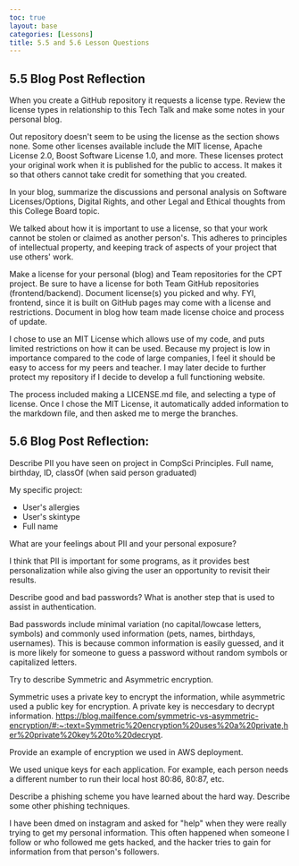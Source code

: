 ```yaml
---
toc: true
layout: base
categories: [Lessons]
title: 5.5 and 5.6 Lesson Questions
---
```


<h2>5.5 Blog Post Reflection</h2>

When you create a GitHub repository it requests a license type. Review the license types in relationship to this Tech Talk and make some notes in your personal blog.

Out repository doesn't seem to be using the license as the section shows none. Some other licenses available include the MIT license, Apache License 2.0, Boost Software License 1.0, and more. These licenses protect your original work when it is published for the public to access. It makes it so that others cannot take credit for something that you created.

In your blog, summarize the discussions and personal analysis on Software Licenses/Options, Digital Rights, and other Legal and Ethical thoughts from this College Board topic.

We talked about how it is important to use a license, so that your work cannot be stolen or claimed as another person's. This adheres to principles of intellectual property, and keeping track of aspects of your project that use others' work.

Make a license for your personal (blog) and Team repositories for the CPT project. Be sure to have a license for both Team GitHub repositories (frontend/backend). Document license(s) you picked and why. FYI, frontend, since it is built on GitHub pages may come with a license and restrictions. Document in blog how team made license choice and process of update.

I chose to use an MIT License which allows use of my code, and puts limited restrictions on how it can be used. Because my project is low in importance compared to the code of large companies, I feel it should be easy to access for my peers and teacher. I may later decide to further protect my repository if I decide to develop a full functioning website.

The process included making a LICENSE.md file, and selecting a type of license. Once I chose the MIT License, it automatically added information to the markdown file, and then asked me to merge the branches. 

<h2>5.6 Blog Post Reflection:</h2>

Describe PII you have seen on project in CompSci Principles.
Full name, birthday, ID, classOf (when said person graduated)

My specific project: 
- User's allergies
- User's skintype
- Full name

What are your feelings about PII and your personal exposure?

I think that PII is important for some programs, as it provides best personalization while also giving the user an opportunity to revisit their results.

Describe good and bad passwords? What is another step that is used to assist in authentication.

Bad passwords include minimal variation (no capital/lowcase letters, symbols) and commonly used information (pets, names, birthdays, usernames). This is because common information is easily guessed, and it is more likely for someone to guess a password without random symbols or capitalized letters.

Try to describe Symmetric and Asymmetric encryption.

Symmetric uses a private key to encrypt the information, while asymmetric used a public key for encryption. A private key is neccesdary to decrypt information.
https://blog.mailfence.com/symmetric-vs-asymmetric-encryption/#:~:text=Symmetric%20encryption%20uses%20a%20private,her%20private%20key%20to%20decrypt.

Provide an example of encryption we used in AWS deployment.

We used unique keys for each application. For example, each person needs a different number to run their local host 80:86, 80:87, etc.

Describe a phishing scheme you have learned about the hard way. Describe some other phishing techniques.

I have been dmed on instagram and asked for "help" when they were really trying to get my personal information. This often happened when someone I follow or who followed me gets hacked, and the hacker tries to gain for information from that person's followers.
